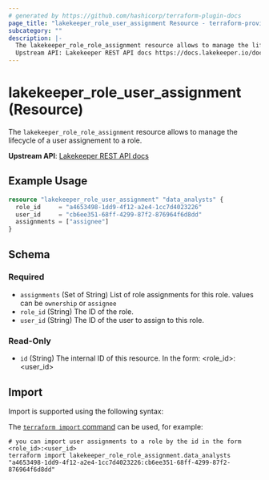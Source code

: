 ```yaml
---
# generated by https://github.com/hashicorp/terraform-plugin-docs
page_title: "lakekeeper_role_user_assignment Resource - terraform-provider-lakekeeper"
subcategory: ""
description: |-
  The lakekeeper_role_role_assignment resource allows to manage the lifecycle of a user assignement to a role.
  Upstream API: Lakekeeper REST API docs https://docs.lakekeeper.io/docs/nightly/api/management/#tag/permissions/operation/update_role_assignments
---
```


# lakekeeper_role_user_assignment (Resource)

The `lakekeeper_role_role_assignment` resource allows to manage the lifecycle of a user assignement to a role.

**Upstream API**: [Lakekeeper REST API docs](https://docs.lakekeeper.io/docs/nightly/api/management/#tag/permissions/operation/update_role_assignments)

## Example Usage

```terraform
resource "lakekeeper_role_user_assignment" "data_analysts" {
  role_id     = "a4653498-1dd9-4f12-a2e4-1cc7d4023226"
  user_id     = "cb6ee351-68ff-4299-87f2-876964f6d8dd"
  assignments = ["assignee"]
}
```

<!-- schema generated by tfplugindocs -->
## Schema

### Required

- `assignments` (Set of String) List of role assignments for this role. values can be `ownership` or `assignee`
- `role_id` (String) The ID of the role.
- `user_id` (String) The ID of the user to assign to this role.

### Read-Only

- `id` (String) The internal ID of this resource. In the form: <role_id>:<user_id>

## Import

Import is supported using the following syntax:

The [`terraform import` command](https://developer.hashicorp.com/terraform/cli/commands/import) can be used, for example:

```shell
# you can import user assignments to a role by the id in the form <role_id>:<user_id>
terraform import lakekeeper_role_role_assignment.data_analysts "a4653498-1dd9-4f12-a2e4-1cc7d4023226:cb6ee351-68ff-4299-87f2-876964f6d8dd"
```
